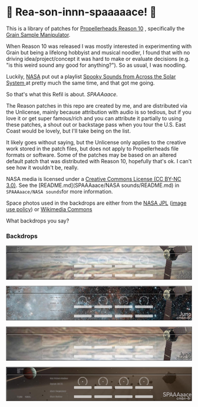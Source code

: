 # :rocket: Rea-son-innn-spaaaaace! :rocket:

This is a library of patches for [Propellerheads Reason 10](https://www.propellerheads.se/en/reason) , specifically the  [Grain Sample Manipulator](https://www.propellerheads.se/en/reason/instruments/grain). 

When Reason 10 was released I was mostly interested in experimenting with Grain but being a lifelong hobbyist and musical noodler, I found that with no driving idea/project/concept it was hard to make or evaluate decisions (e.g. "is this weird sound any good for anything?"). So as usual, I was noodling.

Luckily, [NASA](https://soundcloud.com/nasa/tracks) put out a playlist [Spooky Sounds from Across the Solar System ](https://soundcloud.com/nasa/sets/spookyspacesounds) at pretty much the same time, and that got me going. 

So that's what this Refil is about. _SPAAAaace_. 


The Reason patches in this repo are created by me, and are distributed via the Unlicense, mainly because attribution with audio is so tedious, but if you love it or get super famous/rich and you can attribute it partially to using these patches, a shout out or backstage pass when you tour the U.S. East Coast would be lovely, but I'll take being on the list.  

It likely goes without saying, but the Unlicense only applies to the creative work stored in the patch files, but does not apply to Propellerheads file formats or software. Some of the patches may be based on an altered default patch that was distributed with Reason 10, hopefully that's ok. I can't see how it wouldn't be, really. 

NASA media is licensed under a [Creative Commons License (CC BY-NC 3.0)](https://creativecommons.org/licenses/by-nc/3.0/legalcode). See the [README.md](SPAAAaace/NASA sounds/README.md) in `SPAAAaace/NASA sounds`for more information.

Space photos  used in the backdrops are either from the [NASA JPL](https://photojournal.jpl.nasa.gov) ([image use policy](https://www.jpl.nasa.gov/imagepolicy/)) or [Wikimedia Commons](https://commons.wikimedia.org/wiki/Main_Page)

What backdrops you say?

### Backdrops

![juno_backdrop.jpg](backdrops/juno_backdrop.jpg)

![juno_RemnantHBH3.jpg](backdrops/juno_RemnantHBH3.jpg)

![juno_temp.jpg](backdrops/juno_temp.jpg)

![SPAAAaace_PIA22082.jpg](backdrops/SPAAAaace_PIA22082.jpg)

